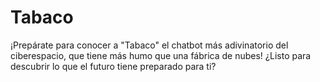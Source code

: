 # Tabaco
¡Prepárate para conocer a "Tabaco" el chatbot más adivinatorio del ciberespacio, que tiene más humo que una fábrica de nubes! ¿Listo para descubrir lo que el futuro tiene preparado para ti?
